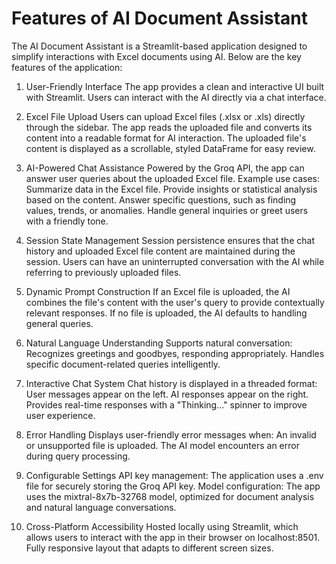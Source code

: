# Features of AI Document Assistant
The AI Document Assistant is a Streamlit-based application designed to simplify interactions with Excel documents using AI. Below are the key features of the application:

1. User-Friendly Interface
The app provides a clean and interactive UI built with Streamlit.
Users can interact with the AI directly via a chat interface.


2. Excel File Upload
Users can upload Excel files (.xlsx or .xls) directly through the sidebar.
The app reads the uploaded file and converts its content into a readable format for AI interaction.
The uploaded file's content is displayed as a scrollable, styled DataFrame for easy review.


3. AI-Powered Chat Assistance
Powered by the Groq API, the app can answer user queries about the uploaded Excel file.
Example use cases:
Summarize data in the Excel file.
Provide insights or statistical analysis based on the content.
Answer specific questions, such as finding values, trends, or anomalies.
Handle general inquiries or greet users with a friendly tone.


4. Session State Management
Session persistence ensures that the chat history and uploaded Excel file content are maintained during the session.
Users can have an uninterrupted conversation with the AI while referring to previously uploaded files.


5. Dynamic Prompt Construction
If an Excel file is uploaded, the AI combines the file's content with the user's query to provide contextually relevant responses.
If no file is uploaded, the AI defaults to handling general queries.


6. Natural Language Understanding
Supports natural conversation:
Recognizes greetings and goodbyes, responding appropriately.
Handles specific document-related queries intelligently.


7. Interactive Chat System
Chat history is displayed in a threaded format:
User messages appear on the left.
AI responses appear on the right.
Provides real-time responses with a "Thinking..." spinner to improve user experience.


8. Error Handling
Displays user-friendly error messages when:
An invalid or unsupported file is uploaded.
The AI model encounters an error during query processing.


9. Configurable Settings
API key management: The application uses a .env file for securely storing the Groq API key.
Model configuration: The app uses the mixtral-8x7b-32768 model, optimized for document analysis and natural language conversations.


10. Cross-Platform Accessibility
Hosted locally using Streamlit, which allows users to interact with the app in their browser on localhost:8501.
Fully responsive layout that adapts to different screen sizes.
